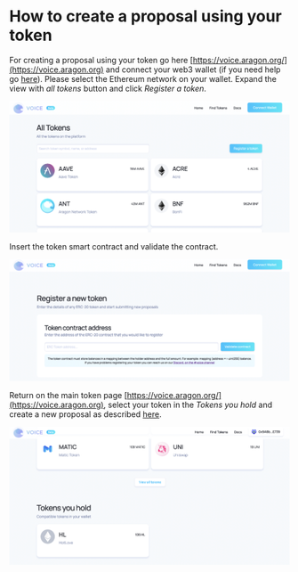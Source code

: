 # How to create a proposal using your token

For creating a proposal using your token go here [https://voice.aragon.org/](https://voice.aragon.org) and connect your web3 wallet (if you need help go [here](../set-up-metamask/)). Please select the Ethereum network on your wallet. Expand the view with _all tokens_ button and click _Register a token_.

![](<../../../.gitbook/assets/Schermata 2022-02-11 alle 12.10.55.png>)

Insert the token smart contract and validate the contract.

![](<../../../.gitbook/assets/Schermata 2022-02-11 alle 12.14.27.png>)

Return on the main token page [https://voice.aragon.org/](https://voice.aragon.org), select your token in the _Tokens you hold_ and create a new proposal as described [here](<how-to-create-a-proposal (1).md>).

![](<../../../.gitbook/assets/Schermata 2022-02-11 alle 12.18.51.png>)

